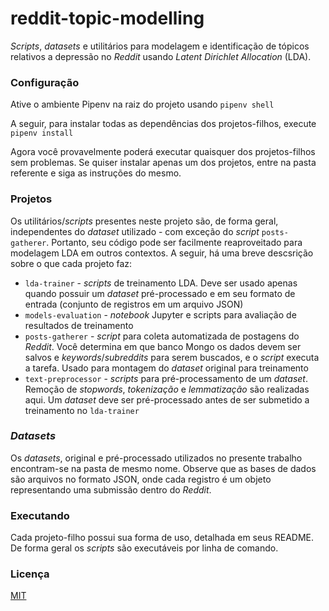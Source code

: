 # reddit-topic-modelling
*Scripts*, *datasets* e utilitários para modelagem e identificação de tópicos relativos a depressão no *Reddit* usando *Latent Dirichlet Allocation* (LDA).

### Configuração
Ative o ambiente Pipenv na raiz do projeto usando ```pipenv shell```

A seguir, para instalar todas as dependências dos projetos-filhos, execute ```pipenv install```

Agora você provavelmente poderá executar quaisquer dos projetos-filhos sem problemas. Se quiser instalar apenas um dos projetos, entre na pasta referente e siga as instruções do mesmo.

### Projetos
Os utilitários/*scripts* presentes neste projeto são, de forma geral, independentes do *dataset* utilizado - com exceção do *script* ```posts-gatherer```. Portanto, seu código pode ser facilmente reaproveitado para modelagem LDA em outros contextos. A seguir, há uma breve descsrição sobre o que cada projeto faz:

* ```lda-trainer``` - *scripts* de treinamento LDA. Deve ser usado apenas quando possuir um *dataset* pré-processado e em seu formato de entrada (conjunto de registros em um arquivo JSON)
* ```models-evaluation``` - *notebook* Jupyter e scripts para avaliação de resultados de treinamento
* ```posts-gatherer``` - *script* para coleta automatizada de postagens do *Reddit*. Você determina em que banco Mongo os dados devem ser salvos e *keywords*/*subreddits* para serem buscados, e o *script* executa a tarefa. Usado para montagem do *dataset* original para treinamento
* ```text-preprocessor``` - *scripts* para pré-processamento de um *dataset*. Remoção de *stopwords*, *tokenização* e *lemmatização* são realizadas aqui. Um *dataset* deve ser pré-processado antes de ser submetido a treinamento no ```lda-trainer```

### *Datasets*
Os *datasets*, original e pré-processado utilizados no presente trabalho encontram-se na pasta de mesmo nome. Observe que as bases de dados são arquivos no formato JSON, onde cada registro é um objeto representando uma submissão dentro do *Reddit*.

### Executando
Cada projeto-filho possui sua forma de uso, detalhada em seus README. De forma geral os *scripts* são executáveis por linha de comando.

### Licença
[MIT](LICENSE)